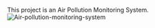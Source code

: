 This project is an Air Pollution Monitoring System.
![Air-pollution-monitoring-system](https://github.com/Saurabh-kumar09/Internet_of_Things-projects/assets/89748411/3d994027-eb61-496c-b73f-16925b91b229)
